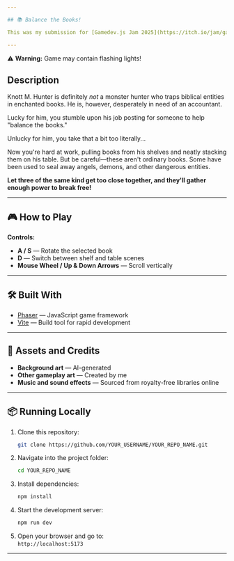 ```yaml
---

## 📚 Balance the Books!

This was my submission for [Gamedev.js Jam 2025](https://itch.io/jam/gamedevjs-2025). You can play it online [here](https://cristinarubylee.itch.io/balance-the-books).

---
```


⚠️ **Warning:** Game may contain flashing lights!

## Description

Knott M. Hunter is definitely *not* a monster hunter who traps biblical entities in enchanted books. He is, however, desperately in need of an accountant.

Lucky for him, you stumble upon his job posting for someone to help "balance the books."

Unlucky for him, you take that a bit too literally...

Now you're hard at work, pulling books from his shelves and neatly stacking them on his table. But be careful—these aren't ordinary books. Some have been used to seal away angels, demons, and other dangerous entities.

**Let three of the same kind get too close together, and they'll gather enough power to break free!**

---

## 🎮 How to Play

**Controls:**
- **A / S** — Rotate the selected book
- **D** — Switch between shelf and table scenes
- **Mouse Wheel / Up & Down Arrows** — Scroll vertically

---

## 🛠️ Built With

- [Phaser](https://phaser.io/) — JavaScript game framework
- [Vite](https://vitejs.dev/) — Build tool for rapid development

---

## 🎨 Assets and Credits

- **Background art** — AI-generated
- **Other gameplay art** — Created by me
- **Music and sound effects** — Sourced from royalty-free libraries online

---

## 📦 Running Locally

1. Clone this repository:
   ```bash
   git clone https://github.com/YOUR_USERNAME/YOUR_REPO_NAME.git
   ```
2. Navigate into the project folder:
   ```bash
   cd YOUR_REPO_NAME
   ```
3. Install dependencies:
   ```bash
   npm install
   ```
4. Start the development server:
   ```bash
   npm run dev
   ```
5. Open your browser and go to:  
   `http://localhost:5173`

---
